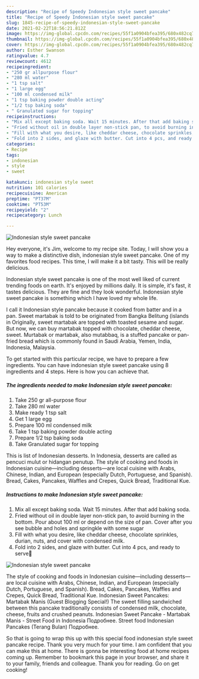 ```yaml
---
description: "Recipe of Speedy Indonesian style sweet pancake"
title: "Recipe of Speedy Indonesian style sweet pancake"
slug: 1845-recipe-of-speedy-indonesian-style-sweet-pancake
date: 2021-02-22T18:56:21.812Z
image: https://img-global.cpcdn.com/recipes/55f1a0904bfea395/680x482cq70/indonesian-style-sweet-pancake-recipe-main-photo.jpg
thumbnail: https://img-global.cpcdn.com/recipes/55f1a0904bfea395/680x482cq70/indonesian-style-sweet-pancake-recipe-main-photo.jpg
cover: https://img-global.cpcdn.com/recipes/55f1a0904bfea395/680x482cq70/indonesian-style-sweet-pancake-recipe-main-photo.jpg
author: Esther Swanson
ratingvalue: 4.7
reviewcount: 4612
recipeingredient:
- "250 gr allpurpose flour"
- "280 ml water"
- "1 tsp salt"
- "1 large egg"
- "100 ml condensed milk"
- "1 tsp baking powder double acting"
- "1/2 tsp baking soda"
- " Granulated sugar for topping"
recipeinstructions:
- "Mix all except baking soda. Wait 15 minutes. After that add baking soda."
- "Fried without oil in double layer non-stick pan, to avoid burning in the bottom. Pour about 100 ml or depend on the size of pan. Cover after you see bubble and holes and springkle with some sugar"
- "Fill with what you desire, like cheddar cheese, chocolate sprinkles, durian, nuts, and cover with condensed milk."
- "Fold into 2 sides, and glaze with butter. Cut into 4 pcs, and ready to serve🥰"
categories:
- Recipe
tags:
- indonesian
- style
- sweet

katakunci: indonesian style sweet 
nutrition: 101 calories
recipecuisine: American
preptime: "PT37M"
cooktime: "PT53M"
recipeyield: "2"
recipecategory: Lunch

---
```



![Indonesian style sweet pancake](https://img-global.cpcdn.com/recipes/55f1a0904bfea395/680x482cq70/indonesian-style-sweet-pancake-recipe-main-photo.jpg)

Hey everyone, it's Jim, welcome to my recipe site. Today, I will show you a way to make a distinctive dish, indonesian style sweet pancake. One of my favorites food recipes. This time, I will make it a bit tasty. This will be really delicious.

Indonesian style sweet pancake is one of the most well liked of current trending foods on earth. It's enjoyed by millions daily. It is simple, it's fast, it tastes delicious. They are fine and they look wonderful. Indonesian style sweet pancake is something which I have loved my whole life.

I call it Indonesian style pancake because it cooked from batter and in a pan. Sweet martabak is told to be originated from Bangka Belitung (islands in Originally, sweet martabak are topped with toasted sesame and sugar. But now, we can buy martabak topped with chocolate, cheddar cheese, sweet. Murtabak or martabak, also mutabbaq, is a stuffed pancake or pan-fried bread which is commonly found in Saudi Arabia, Yemen, India, Indonesia, Malaysia.


To get started with this particular recipe, we have to prepare a few ingredients. You can have indonesian style sweet pancake using 8 ingredients and 4 steps. Here is how you can achieve that.

<!--inarticleads1-->

##### The ingredients needed to make Indonesian style sweet pancake:

1. Take 250 gr all-purpose flour
1. Take 280 ml water
1. Make ready 1 tsp salt
1. Get 1 large egg
1. Prepare 100 ml condensed milk
1. Take 1 tsp baking powder double acting
1. Prepare 1/2 tsp baking soda
1. Take  Granulated sugar for topping


This is list of Indonesian desserts. In Indonesia, desserts are called as pencuci mulut or hidangan penutup. The style of cooking and foods in Indonesian cuisine—including desserts—are local cuisine with Arabs, Chinese, Indian, and European (especially Dutch, Portuguese, and Spanish). Bread, Cakes, Pancakes, Waffles and Crepes, Quick Bread, Traditional Kue. 

<!--inarticleads2-->

##### Instructions to make Indonesian style sweet pancake:

1. Mix all except baking soda. Wait 15 minutes. After that add baking soda.
1. Fried without oil in double layer non-stick pan, to avoid burning in the bottom. Pour about 100 ml or depend on the size of pan. Cover after you see bubble and holes and springkle with some sugar
1. Fill with what you desire, like cheddar cheese, chocolate sprinkles, durian, nuts, and cover with condensed milk.
1. Fold into 2 sides, and glaze with butter. Cut into 4 pcs, and ready to serve🥰
<img src="//assets-global.cpcdn.com/assets/icons/button_play-2c75c40dde080a61004c1f40b05d8f140eaff45d7e9e6481dc71c63d2e7c4909.png" alt="Indonesian style sweet pancake">

The style of cooking and foods in Indonesian cuisine—including desserts—are local cuisine with Arabs, Chinese, Indian, and European (especially Dutch, Portuguese, and Spanish). Bread, Cakes, Pancakes, Waffles and Crepes, Quick Bread, Traditional Kue. Indonesian Sweet Pancakes: Martabak Manis (Guest Blogging Special!) The sweet filling sandwiched between this pancake traditionally consists of condensed milk, chocolate, cheese, fruits and crushed peanuts. Indonesian Sweet Pancake - Martabak Manis - Street Food in Indonesia Подробнее. Street food Indonesian Pancakes (Terang Bulan) Подробнее. 

So that is going to wrap this up with this special food indonesian style sweet pancake recipe. Thank you very much for your time. I am confident that you can make this at home. There is gonna be interesting food at home recipes coming up. Remember to bookmark this page in your browser, and share it to your family, friends and colleague. Thank you for reading. Go on get cooking!
